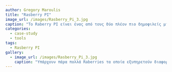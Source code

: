 ```yaml
---
author: Gregory Maroulis
title: "Rasberry PI"
image_url: /images/Rasberry_Pi_3.jpg
caption: "Το Raberry PI είναι ένας από τους δύο πλέον πιο δημοφιλείς μικροελεγκτές που φτιάχτηκαν με αρχικό σκοπό την εκπαίδευση στον προγραμματισμό των μαθητών/φοιτητών. Είναι ιδανικό για χρήση σε σχολεία ή πανεπιστήμια για την εκμάθηση προγραμματισμού και την δημιουργία εφαρμογών. Το Raspberry μπορεί να χρησιμοποιηθεί ως media center, να δώσει δυνατότητες Smart TV στην τηλεόραση σας ή απλά να φτιάξετε ένα οικονομικό οικιακό υπολογιστή. Υπάρχουν αρκετά πολυπλοκές και προχωρήμενες υλοποιήσεις όπως: BitTorrent Client & Server, FTP server, proxy server, firewall, μετεωρολογικός σταθμός ακόμη και σταθμός αναμετάδοσης σημάτων συναγερμού."
categories:
  - case-study
  - tools
tags:
  - Rasberry PI
gallery:
  - image_url: /images/Rasberry_Pi_3.jpg
    caption: "Υπάρχουν πάρα πολλά Raberries τα οποία εξυπηρετούν διαφορετικές ανάγκες και υλοποιήσεις."
---
```

